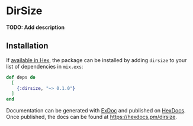 # DirSize

**TODO: Add description**

## Installation

If [available in Hex](https://hex.pm/docs/publish), the package can be installed
by adding `dirsize` to your list of dependencies in `mix.exs`:

```elixir
def deps do
  [
    {:dirsize, "~> 0.1.0"}
  ]
end
```

Documentation can be generated with [ExDoc](https://github.com/elixir-lang/ex_doc)
and published on [HexDocs](https://hexdocs.pm). Once published, the docs can
be found at <https://hexdocs.pm/dirsize>.

